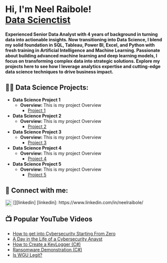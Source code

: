 <h1>Hi, I'm Neel Raibole! <br/><a href = "https://www.linkedin.com/in/neelraibole/">Data Scienctist</a></h1>

<h4>Experienced Senior Data Analyst with 4 years of background in turning data into actionable insights. Now transitioning into Data Science, I blend my solid foundation in SQL, Tableau, Power BI, Excel, and Python with fresh training in Artificial Intelligence and Machine Learning. Passionate about building advanced machine learning and deep learning models, I focus on transforming complex data into strategic solutions. Explore my projects here to see how I leverage analytics expertise and cutting-edge data science techniques to drive business impact. </h4>
<h2>👨‍💻 Data Science Projects:</h2>

- <b>Data Science Project 1</b>
  - <b>Overview: </b>This is my project Overview
    - [Project 1](https://github.com/Neel-Raibole/Link1)
- <b>Data Science Project 2</b>
  - <b>Overview: </b>This is my project Overview
    - [Project 2](https://github.com/Neel-Raibole/Link1)
- <b>Data Science Project 3</b>
  - <b>Overview: </b>This is my project Overview
    - [Project 3](https://github.com/Neel-Raibole/Link1)
- <b>Data Science Project 4</b>
  - <b>Overview: </b>This is my project Overview
    - [Project 4](https://github.com/Neel-Raibole/Link1)
- <b>Data Science Project 5</b>
  - <b>Overview: </b>This is my project Overview
    - [Project 5](https://github.com/Neel-Raibole/Link1)

<h2> 🤳 Connect with me:</h2>
[<img align="left" alt="Neel Raibole | LinkedIn" width="22px" src="https://cdn.jsdelivr.net/npm/simple-icons@v3/icons/linkedin.svg" />][linkedin]
[linkedin]: https://www.linkedin.com/in/neelraibole/


<h2>📺 Popular YouTube Videos</h2>

- [How to get into Cybersecurity Starting From Zero](https://www.youtube.com/watch?v=a83ASGn_V_s)
- [A Day in the Life of a Cybersecurity Anayst](https://www.youtube.com/watch?v=uHy3oM7NnoU)
- [How to Create a KeyLogger (C#)](https://www.youtube.com/watch?v=N-L9hklSlNk)
- [Ransomware Demonstration (C#)](https://www.youtube.com/watch?v=OfvdQeh79s0)
- [Is WGU Legit?](https://www.youtube.com/watch?v=E2MwRWxDBkA)

<!--
**Neel-Raibole/Neel-Raibole** is a ✨ _special_ ✨ repository because its `README.md` (this file) appears on your GitHub profile.
